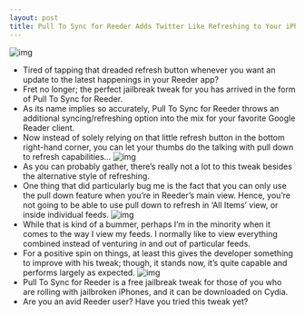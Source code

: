 ```yaml
---
layout: post
title: Pull To Sync for Reeder Adds Twitter Like Refreshing to Your iPhones Reeder App
---
```

![img](http://media.idownloadblog.com/wp-content/uploads/2011/04/Pull-To-Sync-for-Reeder-05.png)
* Tired of tapping that dreaded refresh button whenever you want an update to the latest happenings in your Reeder app?
* Fret no longer; the perfect jailbreak tweak for you has arrived in the form of Pull To Sync for Reeder.
* As its name implies so accurately, Pull To Sync for Reeder throws an additional syncing/refreshing option into the mix for your favorite Google Reader client.
* Now instead of solely relying on that little refresh button in the bottom right-hand corner, you can let your thumbs do the talking with pull down to refresh capabilities…
![img](http://media.idownloadblog.com/wp-content/uploads/2011/04/Pull-To-Sync-for-Reeder-01.png)
* As you can probably gather, there’s really not a lot to this tweak besides the alternative style of refreshing.
* One thing that did particularly bug me is the fact that you can only use the pull down feature when you’re in Reeder’s main view. Hence, you’re not going to be able to use pull down to refresh in ‘All Items’ view, or inside individual feeds.
![img](http://media.idownloadblog.com/wp-content/uploads/2011/04/Pull-To-Sync-for-Reeder-02.png)
* While that is kind of a bummer, perhaps I’m in the minority when it comes to the way I view my feeds. I normally like to view everything combined instead of venturing in and out of particular feeds.
* For a positive spin on things, at least this gives the developer something to improve with his tweak; though, it stands now, it’s quite capable and performs largely as expected.
![img](http://media.idownloadblog.com/wp-content/uploads/2011/04/Pull-To-Sync-for-Reeder-04.png)
* Pull To Sync for Reeder is a free jailbreak tweak for those of you who are rolling with jailbroken iPhones, and it can be downloaded on Cydia.
* Are you an avid Reeder user? Have you tried this tweak yet?

